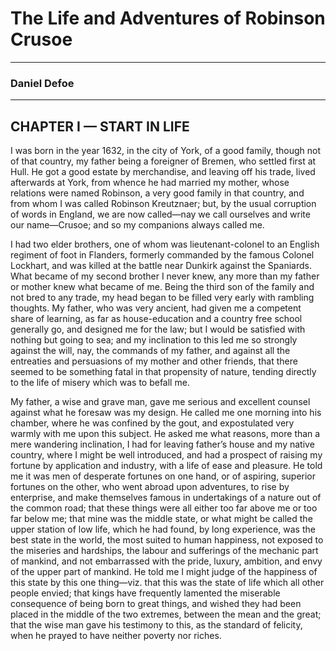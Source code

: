 
# The Life and Adventures of Robinson Crusoe
---
### Daniel Defoe
---
## CHAPTER I — START IN LIFE


I was born in the year 1632, in the city of York, of a good family,
though not of that country, my father being a foreigner of Bremen, who
settled first at Hull.  He got a good estate by merchandise, and leaving
off his trade, lived afterwards at York, from whence he had married my
mother, whose relations were named Robinson, a very good family in that
country, and from whom I was called Robinson Kreutznaer; but, by the
usual corruption of words in England, we are now called—nay we call
ourselves and write our name—Crusoe; and so my companions always called
me.

I had two elder brothers, one of whom was lieutenant-colonel to an
English regiment of foot in Flanders, formerly commanded by the famous
Colonel Lockhart, and was killed at the battle near Dunkirk against the
Spaniards.  What became of my second brother I never knew, any more than
my father or mother knew what became of me.
Being the third son of the family and not bred to any trade, my head
began to be filled very early with rambling thoughts.  My father, who was
very ancient, had given me a competent share of learning, as far as
house-education and a country free school generally go, and designed me
for the law; but I would be satisfied with nothing but going to sea; and
my inclination to this led me so strongly against the will, nay, the
commands of my father, and against all the entreaties and persuasions of
my mother and other friends, that there seemed to be something fatal in
that propensity of nature, tending directly to the life of misery which
was to befall me.

My father, a wise and grave man, gave me serious and excellent counsel
against what he foresaw was my design.  He called me one morning into his
chamber, where he was confined by the gout, and expostulated very warmly
with me upon this subject.  He asked me what reasons, more than a mere
wandering inclination, I had for leaving father’s house and my native
country, where I might be well introduced, and had a prospect of raising
my fortune by application and industry, with a life of ease and pleasure.
He told me it was men of desperate fortunes on one hand, or of aspiring,
superior fortunes on the other, who went abroad upon adventures, to rise
by enterprise, and make themselves famous in undertakings of a nature out
of the common road; that these things were all either too far above me or
too far below me; that mine was the middle state, or what might be called
the upper station of low life, which he had found, by long experience,
was the best state in the world, the most suited to human happiness, not
exposed to the miseries and hardships, the labour and sufferings of the
mechanic part of mankind, and not embarrassed with the pride, luxury,
ambition, and envy of the upper part of mankind.  He told me I might
judge of the happiness of this state by this one thing—viz. that this was
the state of life which all other people envied; that kings have
frequently lamented the miserable consequence of being born to great
things, and wished they had been placed in the middle of the two
extremes, between the mean and the great; that the wise man gave his
testimony to this, as the standard of felicity, when he prayed to have
neither poverty nor riches.
